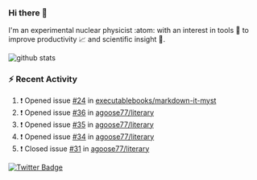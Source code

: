 ### Hi there 👋 

I'm an experimental nuclear physicist :atom: with an interest in tools :wrench: to improve productivity :chart_with_upwards_trend: and scientific insight :telescope:.

![github stats](https://github-readme-stats.vercel.app/api?username=agoose77&show_icons=true&hide_rank=true&hide_title=true&bg_color=30,e76445,904e95&text_color=efe3ec&icon_color=efe3ec)
<!--
**agoose77/agoose77** is a ✨ _special_ ✨ repository because its `README.md` (this file) appears on your GitHub profile.

Here are some ideas to get you started:

- 🔭 I’m currently working on ...
- 🌱 I’m currently learning ...
- 👯 I’m looking to collaborate on ...
- 🤔 I’m looking for help with ...
- 💬 Ask me about ...
- 📫 How to reach me: ...
- 😄 Pronouns: ...
- ⚡ Fun fact: ...
-->

### :zap: Recent Activity
<!--START_SECTION:activity-->
1. ❗️ Opened issue [#24](https://github.com/executablebooks/markdown-it-myst/issues/24) in [executablebooks/markdown-it-myst](https://github.com/executablebooks/markdown-it-myst)
2. ❗️ Opened issue [#36](https://github.com/agoose77/literary/issues/36) in [agoose77/literary](https://github.com/agoose77/literary)
3. ❗️ Opened issue [#35](https://github.com/agoose77/literary/issues/35) in [agoose77/literary](https://github.com/agoose77/literary)
4. ❗️ Opened issue [#34](https://github.com/agoose77/literary/issues/34) in [agoose77/literary](https://github.com/agoose77/literary)
5. ❗️ Closed issue [#31](https://github.com/agoose77/literary/issues/31) in [agoose77/literary](https://github.com/agoose77/literary)
<!--END_SECTION:activity-->


[![Twitter Badge](https://img.shields.io/twitter/follow/agoose77?style=flat-square&logo=Twitter&logoColor=white&color=cornflowerblue)](https://twitter.com/agoose77)
